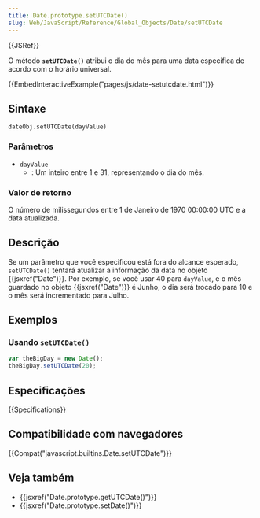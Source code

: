 ```yaml
---
title: Date.prototype.setUTCDate()
slug: Web/JavaScript/Reference/Global_Objects/Date/setUTCDate
---
```


{{JSRef}}

O método **`setUTCDate()`** atribui o dia do mês para uma data especifica de acordo com o horário universal.

{{EmbedInteractiveExample("pages/js/date-setutcdate.html")}}

## Sintaxe

```
dateObj.setUTCDate(dayValue)
```

### Parâmetros

- `dayValue`
  - : Um inteiro entre 1 e 31, representando o dia do mês.

### Valor de retorno

O número de milissegundos entre 1 de Janeiro de 1970 00:00:00 UTC e a data atualizada.

## Descrição

Se um parâmetro que você especificou está fora do alcance esperado, `setUTCDate()` tentará atualizar a informação da data no objeto {{jsxref("Date")}}. Por exemplo, se você usar 40 para `dayValue`, e o mês guardado no objeto {{jsxref("Date")}} é Junho, o dia será trocado para 10 e o mês será incrementado para Julho.

## Exemplos

### Usando `setUTCDate()`

```js
var theBigDay = new Date();
theBigDay.setUTCDate(20);
```

## Especificações

{{Specifications}}

## Compatibilidade com navegadores

{{Compat("javascript.builtins.Date.setUTCDate")}}

## Veja também

- {{jsxref("Date.prototype.getUTCDate()")}}
- {{jsxref("Date.prototype.setDate()")}}
